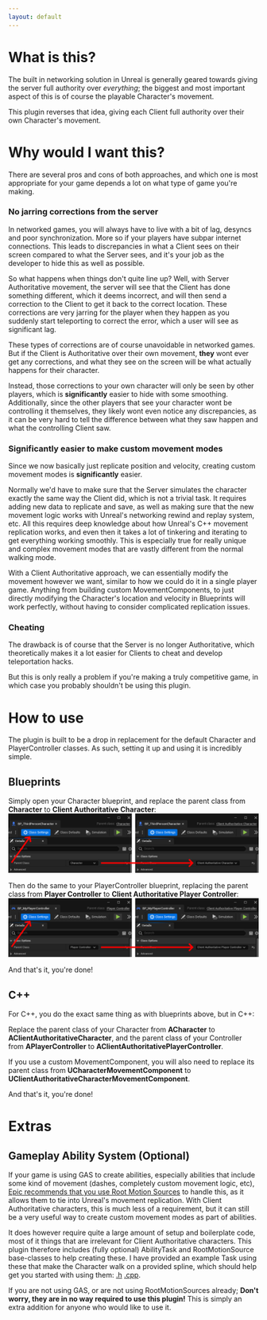 ```yaml
---
layout: default
---
```


# What is this?
The built in networking solution in Unreal is generally geared towards giving the server full authority over _everything_; the biggest and most important aspect of this is of course the playable Character's movement.

This plugin reverses that idea, giving each Client full authority over their own Character's movement.

# Why would I want this?
There are several pros and cons of both approaches, and which one is most appropriate for your game depends a lot on what type of game you're making.

### No jarring corrections from the server
In networked games, you will always have to live with a bit of lag, desyncs and poor synchronization. More so if your players have subpar internet connections.
This leads to discrepancies in what a Client sees on their screen compared to what the Server sees, and it's your job as the developer to hide this as well as possible.

So what happens when things don't quite line up? Well, with Server Authoritative movement, the server will see that the Client has done something different, which it deems incorrect, and will then send a correction to the Client to get it back to the correct location. These corrections are very jarring for the player when they happen as you suddenly start teleporting to correct the error, which a user will see as significant lag.

These types of corrections are of course unavoidable in networked games. But if the Client is Authoritative over their own movement, **they** wont ever get any corrections, and what they see on the screen will be what actually happens for their character.

Instead, those corrections to your own character will only be seen by other players, which is **significantly** easier to hide with some smoothing. Additionally, since the other players that see your character wont be controlling it themselves, they likely wont even notice any discrepancies, as it can be very hard to tell the difference between what they saw happen and what the controlling Client saw.

### Significantly easier to make custom movement modes
Since we now basically just replicate position and velocity, creating custom movement modes is **significantly** easier.

Normally we'd have to make sure that the Server simulates the character exactly the same way the Client did, which is not a trivial task.
It requires adding new data to replicate and save, as well as making sure that the new movement logic works with Unreal's networking rewind and replay system, etc.
All this requires deep knowledge about how Unreal's C++ movement replication works, and even then it takes a lot of tinkering and iterating to get everything working smoothly.
This is especially true for really unique and complex movement modes that are vastly different from the normal walking mode.

With a Client Authoritative approach, we can essentially modify the movement however we want, similar to how we could do it in a single player game.
Anything from building custom MovementComponents, to just directly modifying the Character's location and velocity in Blueprints will work perfectly, without having to consider complicated replication issues.

### Cheating
The drawback is of course that the Server is no longer Authoritative, which theoretically makes it a lot easier for Clients to cheat and develop teleportation hacks.

But this is only really a problem if you're making a truly competitive game, in which case you probably shouldn't be using this plugin.

# How to use
The plugin is built to be a drop in replacement for the default Character and PlayerController classes. As such, setting it up and using it is incredibly simple.

## Blueprints
Simply open your Character blueprint, and replace the parent class from **Character** to **Client Authoritative Character**:
![CharacterClass](assets/images/Character.png)

Then do the same to your PlayerController blueprint, replacing the parent class from **Player Controller** to **Client Authoritative Player Controller**:
![ControllerClass](assets/images/Controller.png)

And that's it, you're done!

## C++
For C++, you do the exact same thing as with blueprints above, but in C++:

Replace the parent class of your Character from **ACharacter** to **AClientAuthoritativeCharacter**, and the parent class of your Controller from **APlayerController** to **AClientAuthoritativePlayerController**.

If you use a custom MovementComponent, you will also need to replace its parent class from **UCharacterMovementComponent** to **UClientAuthoritativeCharacterMovementComponent**.

And that's it, you're done!

# Extras

## Gameplay Ability System (Optional)
If your game is using GAS to create abilities, especially abilities that include some kind of movement (dashes, completely custom movement logic, etc), [Epic recommends that you use Root Motion Sources](https://forums.unrealengine.com/t/a-holistic-look-at-replicated-movement/265041) to handle this, as it allows them to tie into Unreal's movement replication. With Client Authoritative characters, this is much less of a requirement, but it can still be a very useful way to create custom movement modes as part of abilities.

It does however require quite a large amount of setup and boilerplate code, most of it things that are irrelevant for Client Authoritative characters.
This plugin therefore includes (fully optional) AbilityTask and RootMotionSource base-classes to help creating these. I have provided an example Task using these that make the Character walk on a provided spline, which should help get you started with using them: [.h](https://github.com/Plastburk/ClientAuthoritativeCharacterDocs/blob/master/Examples/AbilityTask_WalkOnSpline.h) [.cpp](https://github.com/Plastburk/ClientAuthoritativeCharacterDocs/blob/master/Examples/AbilityTask_WalkOnSpline.cpp).

If you are not using GAS, or are not using RootMotionSources already; **Don't worry, they are in no way required to use this plugin!** This is simply an extra addition for anyone who would like to use it.